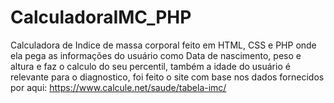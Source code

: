 # CalculadoraIMC_PHP
 Calculadora de Indice de massa corporal feito em HTML, CSS e PHP onde ela pega as informações do usuário como
                         Data de nascimento, peso e altura e faz o calculo do seu percentil, também a idade do usuário é relevante para 
                         o diagnostico, foi feito o site com base nos dados fornecidos por aqui: https://www.calcule.net/saude/tabela-imc/



